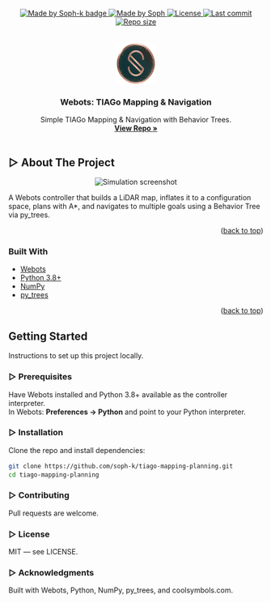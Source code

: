 <div id="top"></div>

<br />
<div align="center">
  <a href="https://github.com/soph-k" target="_blank" rel="noopener noreferrer">
    <img alt="Made by Soph-k badge" src="https://img.shields.io/badge/Made%20by-Soph-ff69b4?style=for-the-badge" />
  </a>

  <!-- If public use this  -->
  <!-- <a href="https://github.com/soph-k/tiago-mapping-planning/blob/main/LICENSE" target="_blank" rel="noopener noreferrer">
    <img alt="MIT License badge" src="https://img.shields.io/github/license/soph-k/tiago-mapping-planning?style=for-the-badge" />
  </a>
  <a href="https://github.com/soph-k/tiago-mapping-planning" target="_blank" rel="noopener noreferrer">
    <img alt="Last commit badge" src="https://img.shields.io/github/last-commit/soph-k/tiago-mapping-planning?style=for-the-badge" />
  </a>
  <a href="https://github.com/soph-k/tiago-mapping-planning" target="_blank" rel="noopener noreferrer">
    <img alt="Repo size badge" src="https://img.shields.io/github/repo-size/soph-k/tiago-mapping-planning?style=for-the-badge" />
  </a> -->
  <!-- If private use this  -->
  <a href="https://github.com/soph-k" target="_blank" rel="noopener noreferrer">
    <img alt="Made by Soph" src="https://img.shields.io/badge/Made%20by-Soph-ff69b4?style=for-the-badge" />
  </a>
  <a href="https://github.com/soph-k/tiago-mapping-planning/blob/main/LICENSE" target="_blank" rel="noopener noreferrer">
    <img alt="License" src="https://img.shields.io/badge/license-MIT-yellow?style=for-the-badge" />
  </a>
  <a href="https://github.com/soph-k/tiago-mapping-planning/commits" target="_blank" rel="noopener noreferrer">
    <img alt="Last commit" src="https://img.shields.io/badge/last%20commit-check%20history-informational?style=for-the-badge" />
  </a>
  <a href="https://github.com/soph-k/tiago-mapping-planning" target="_blank" rel="noopener noreferrer">
    <img alt="Repo size" src="https://img.shields.io/badge/repo%20size-private-lightgrey?style=for-the-badge" />
  </a>
</div>
<br /><br />

<div align="center">
  <a href="https://github.com/soph-k/tiago-mapping-planning" target="_blank" rel="noopener noreferrer">
    <img src="./assets/images/logo.png" alt="Logo" width="80" height="80">
  </a>

  <h3 align="center">Webots: TIAGo Mapping & Navigation</h3>

  <p align="center">
    Simple TIAGo Mapping & Navigation with Behavior Trees.
    <br />
    <a href="https://github.com/soph-k/tiago-mapping-planning" target="_blank" rel="noopener noreferrer"><strong>View Repo »</strong></a>
    <br /><br />
  </p>
</div>

<!-- ABOUT THE PROJECT -->
## ▷ About The Project
<p align="center">
  <img src="./assets/images/screenshot.png" alt="Simulation screenshot" width="600">
</p>

A Webots controller that builds a LiDAR map, inflates it to a configuration space, plans with A*, and navigates to multiple goals using a Behavior Tree via py_trees.

<p align="right">(<a href="#top">back to top</a>)</p>

### Built With
- <a href="https://cyberbotics.com/" target="_blank" rel="noopener noreferrer">Webots</a>
- <a href="https://www.python.org/" target="_blank" rel="noopener noreferrer">Python 3.8+</a>
- <a href="https://numpy.org/" target="_blank" rel="noopener noreferrer">NumPy</a>
- <a href="https://py-trees.readthedocs.io/" target="_blank" rel="noopener noreferrer">py_trees</a>

<p align="right">(<a href="#top">back to top</a>)</p>

<!-- GETTING STARTED -->
## Getting Started

Instructions to set up this project locally.

### ▷ Prerequisites
Have Webots installed and Python 3.8+ available as the controller interpreter.  
In Webots: **Preferences → Python** and point to your Python interpreter.

### ▷ Installation
Clone the repo and install dependencies:
```sh
git clone https://github.com/soph-k/tiago-mapping-planning.git
cd tiago-mapping-planning
```

### ▷ Contributing 
Pull requests are welcome. 

### ▷ License 
MIT — see LICENSE. 

### ▷ Acknowledgments 
Built with Webots, Python, NumPy, py_trees, and coolsymbols.com.
